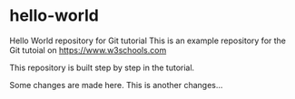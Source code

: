 # hello-world
Hello World repository for Git tutorial
This is an example repository for the Git tutoial on https://www.w3schools.com

This repository is built step by step in the tutorial.

Some changes are made here.
This is another changes...
